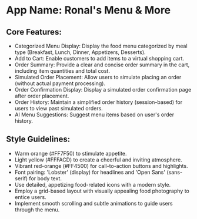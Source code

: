 # **App Name**: Ronal's Menu & More

## Core Features:

- Categorized Menu Display: Display the food menu categorized by meal type (Breakfast, Lunch, Dinner, Appetizers, Desserts).
- Add to Cart: Enable customers to add items to a virtual shopping cart.
- Order Summary: Provide a clear and concise order summary in the cart, including item quantities and total cost.
- Simulated Order Placement: Allow users to simulate placing an order (without actual payment processing).
- Order Confirmation Display: Display a simulated order confirmation page after order placement.
- Order History: Maintain a simplified order history (session-based) for users to view past simulated orders.
- AI Menu Suggestions: Suggest menu items based on user's order history.

## Style Guidelines:

- Warm orange (#FF7F50) to stimulate appetite.
- Light yellow (#FFFACD) to create a cheerful and inviting atmosphere.
- Vibrant red-orange (#FF4500) for call-to-action buttons and highlights.
- Font pairing: 'Lobster' (display) for headlines and 'Open Sans' (sans-serif) for body text.
- Use detailed, appetizing food-related icons with a modern style.
- Employ a grid-based layout with visually appealing food photography to entice users.
- Implement smooth scrolling and subtle animations to guide users through the menu.